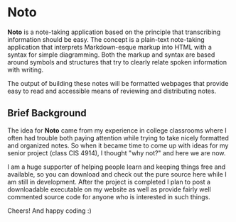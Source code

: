 # Noto

**Noto** is a note-taking application based on the principle that transcribing information should be easy. The concept is a plain-text note-taking application that interprets Markdown-esque markup into HTML with a syntax for simple diagramming. Both the markup and syntax are based around symbols and structures that try to clearly relate spoken information with writing.

The output of building these notes will be formatted webpages that provide easy to read and accessible means of reviewing and distributing notes.

## Brief Background

The idea for **Noto** came from my experience in college classrooms where I often had trouble both paying attention while trying to take nicely formatted and organized notes. So when it became time to come up with ideas for my senior project (class CIS 4914), I thought "why not?" and here we are now.

I am a huge supporter of helping people learn and keeping things free and available, so you can download and check out the pure source here while I am still in development. After the project is completed I plan to post a downloadable executable on my website as well as provide fairly well commented source code for anyone who is interested in such things.

Cheers! And happy coding :)
